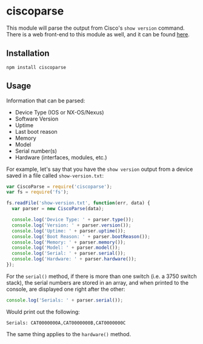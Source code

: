 # ciscoparse #

This module will parse the output from Cisco's `show version` command. There
is a web front-end to this module as well, and it can be found
[here](http://github.com/scottdware/node-ciscoparse).

## Installation  ##

    npm install ciscoparse

## Usage ##

Information that can be parsed:

- Device Type (IOS or NX-OS/Nexus)
- Software Version
- Uptime
- Last boot reason
- Memory
- Model
- Serial number(s)
- Hardware (interfaces, modules, etc.)

For example, let's say that you have the `show version` output from a device
saved in a file called `show-version.txt`:

```javascript
var CiscoParse = require('ciscoparse');
var fs = require('fs');

fs.readFile('show-version.txt', function(err, data) {
  var parser = new CiscoParse(data);

  console.log('Device Type: ' + parser.type());
  console.log('Version: ' + parser.version());
  console.log('Uptime: ' + parser.uptime());
  console.log('Boot Reason: ' + parser.bootReason());
  console.log('Memory: ' + parser.memory());
  console.log('Model: ' + parser.model());
  console.log('Serial: ' + parser.serial());
  console.log('Hardware: ' + parser.hardware());
});
```

For the `serial()` method, if there is more than one switch (i.e. a 3750 switch
stack), the serial numbers are stored in an array, and when printed to the console,
are displayed one right after the other:

```javascript
console.log('Serials: ' + parser.serial());
```

Would print out the following:

    Serials: CAT0000000A,CAT0000000B,CAT0000000C

The same thing applies to the `hardware()` method.
